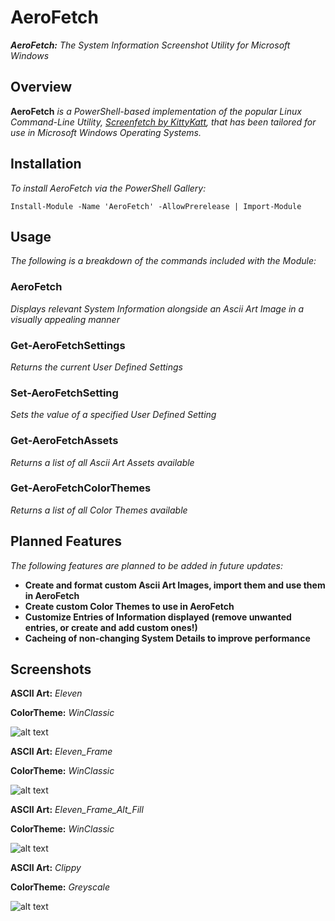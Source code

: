# AeroFetch

***AeroFetch:*** *The System Information Screenshot Utility for Microsoft Windows*

## Overview

**AeroFetch** *is a PowerShell-based implementation of the popular Linux Command-Line Utility, [Screenfetch by KittyKatt](https://www.github.com/KittyKatt/screenfetch), that has been tailored for use in Microsoft Windows Operating Systems.*

## Installation

*To install AeroFetch via the PowerShell Gallery:*

`Install-Module -Name 'AeroFetch' -AllowPrerelease | Import-Module`

## Usage

*The following is a breakdown of the commands included with the Module:*

### AeroFetch

*Displays relevant System Information alongside an Ascii Art Image in a visually appealing manner*

### Get-AeroFetchSettings

*Returns the current User Defined Settings*

### Set-AeroFetchSetting

*Sets the value of a specified User Defined Setting*

### Get-AeroFetchAssets

*Returns a list of all Ascii Art Assets available*

### Get-AeroFetchColorThemes

*Returns a list of all Color Themes available*

## Planned Features

*The following features are planned to be added in future updates:*

* **Create and format custom Ascii Art Images, import them and use them in AeroFetch**
* **Create custom Color Themes to use in AeroFetch**
* **Customize Entries of Information displayed (remove unwanted entries, or create and add custom ones!)**
* **Cacheing of non-changing System Details to improve performance**

## Screenshots

**ASCII Art:** *Eleven*

 **ColorTheme:** *WinClassic*

![alt text](media/af_screenshot_01.png)

**ASCII Art:** *Eleven_Frame*

 **ColorTheme:** *WinClassic*

![alt text](media/af_screenshot_02.png)

**ASCII Art:** *Eleven_Frame_Alt_Fill*

 **ColorTheme:** *WinClassic*

![alt text](media/af_screenshot_04.png)

**ASCII Art:** *Clippy*

 **ColorTheme:** *Greyscale*

![alt text](media/af_screenshot_03.png)
